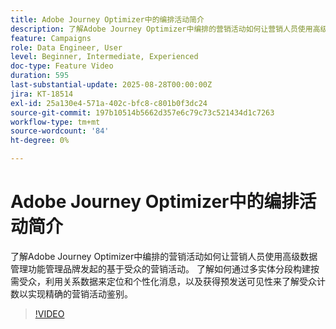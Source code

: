 ```yaml
---
title: Adobe Journey Optimizer中的编排活动简介
description: 了解Adobe Journey Optimizer中编排的营销活动如何让营销人员使用高级数据管理功能管理品牌发起的基于受众的营销活动。
feature: Campaigns
role: Data Engineer, User
level: Beginner, Intermediate, Experienced
doc-type: Feature Video
duration: 595
last-substantial-update: 2025-08-28T00:00:00Z
jira: KT-18514
exl-id: 25a130e4-571a-402c-bfc8-c801b0f3dc24
source-git-commit: 197b10514b5662d357e6c79c73c521434d1c7263
workflow-type: tm+mt
source-wordcount: '84'
ht-degree: 0%

---
```


# Adobe Journey Optimizer中的编排活动简介

了解Adobe Journey Optimizer中编排的营销活动如何让营销人员使用高级数据管理功能管理品牌发起的基于受众的营销活动。 了解如何通过多实体分段构建按需受众，利用关系数据来定位和个性化消息，以及获得预发送可见性来了解受众计数以实现精确的营销活动鉴别。

>[!VIDEO](https://video.tv.adobe.com/v/3471538/?learn=on&enablevpops)
